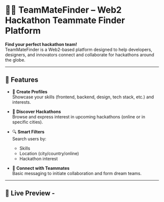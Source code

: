 # 🧑‍💻 TeamMateFinder – Web2 Hackathon Teammate Finder Platform

**Find your perfect hackathon team!**  
TeamMateFinder is a Web2-based platform designed to help developers, designers, and innovators connect and collaborate for hackathons around the globe.

---

## 🚀 Features

- 👤 **Create Profiles**  
  Showcase your skills (frontend, backend, design, tech stack, etc.) and interests.

- 🧭 **Discover Hackathons**  
  Browse and express interest in upcoming hackathons (online or in specific cities).

- 🔍 **Smart Filters**  
  Search users by:
  - Skills
  - Location (city/country/online)
  - Hackathon interest

- 💬 **Connect with Teammates**  
  Basic messaging to initiate collaboration and form dream teams.

---

## 📌 Live Preview - 

